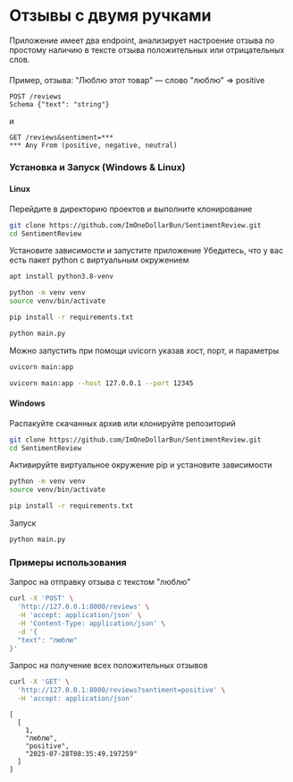 # Отзывы с двумя ручками
Приложение имеет два endpoint, анализирует настроение отзыва по простому наличию в тексте отзыва положительных или отрицательных слов.
####
Пример, отзыва: "Люблю этот товар" — слово "люблю" => positive
~~~url
POST /reviews
Schema {"text": "string"}
~~~
и
~~~url
GET /reviews&sentiment=***
*** Any From (positive, negative, neutral)
~~~

### Установка и Запуск (Windows & Linux)
#### Linux
Перейдите в директорию проектов и выполните клонирование
~~~bash
git clone https://github.com/ImOneDollarBun/SentimentReview.git
cd SentimentReview
~~~
Установите зависимости и запустите приложение
Убедитесь, что у вас есть пакет python с виртуальным окружением
~~~bash
apt install python3.8-venv
~~~
~~~bash
python -m venv venv
source venv/bin/activate
~~~
~~~bash
pip install -r requirements.txt
~~~
~~~bash
python main.py
~~~
Можно запустить при помощи uvicorn указав хост, порт, и параметры
~~~bash
uvicorn main:app
~~~
~~~bash
uvicorn main:app --host 127.0.0.1 --port 12345
~~~
#### Windows
Распакуйте скачанных архив или клонируйте репозиторий
~~~bash
git clone https://github.com/ImOneDollarBun/SentimentReview.git
cd SentimentReview
~~~
Активируйте виртуальное окружение pip и установите зависимости
~~~bash
python -m venv venv
source venv/bin/activate
~~~
~~~bash
pip install -r requirements.txt
~~~
Запуск
~~~bash
python main.py
~~~

### Примеры использования
Запрос на отправку отзыва с текстом "люблю"
~~~bash
curl -X 'POST' \
  'http://127.0.0.1:8000/reviews' \
  -H 'accept: application/json' \
  -H 'Content-Type: application/json' \
  -d '{
  "text": "люблю"
}'
~~~
Запрос на получение всех положительных отзывов
~~~bash
curl -X 'GET' \
  'http://127.0.0.1:8000/reviews?sentiment=positive' \
  -H 'accept: application/json'
~~~
~~~text
[
  [
    1,
    "люблю",
    "positive",
    "2025-07-28T08:35:49.197259"
  ]
]
~~~